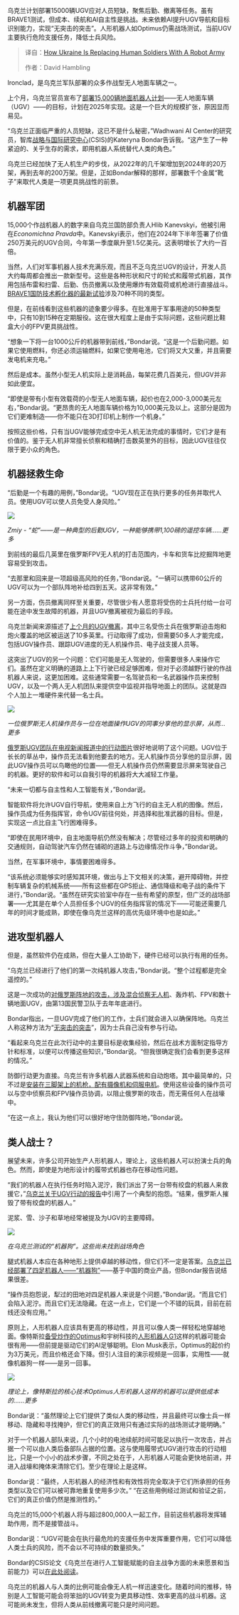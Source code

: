 
<!--
title: 乌克兰如何用机器人军队取代人类士兵
cover: https://imageio.forbes.com/specials-images/imageserve/68011e959c4ac078cc472d1a/0x0.jpg?format=jpg&height=900&width=1600&fit=bounds
summary: 乌克兰计划部署15000辆UGV应对人员短缺，聚焦后勤、撤离等任务。虽有BRAVE1测试，但成本、续航和AI自主性是挑战。未来依赖AI提升UGV导航和目标识别能力，实现“无突击的突击”。人形机器人如Optimus仍需战场测试，当前UGV主要执行危险支援任务，降低士兵风险。
-->

乌克兰计划部署15000辆UGV应对人员短缺，聚焦后勤、撤离等任务。虽有BRAVE1测试，但成本、续航和AI自主性是挑战。未来依赖AI提升UGV导航和目标识别能力，实现“无突击的突击”。人形机器人如Optimus仍需战场测试，当前UGV主要执行危险支援任务，降低士兵风险。

> 译自：[How Ukraine Is Replacing Human Soldiers With A Robot Army](https://www.forbes.com/sites/davidhambling/2025/04/18/how-ukraine-is-replacing-human-soldiers-with-a-robot-army/)
> 
> 作者：David Hambling

Ironclad，是乌克兰军队部署的众多作战型无人地面车辆之一。

上个月，乌克兰官员宣布了[部署15,000辆地面机器人计划](https://united24media.com/latest-news/ukraine-plans-to-deploy-15000-combat-robots-to-the-frontline-in-2025-7200)——无人地面车辆（UGV）——的目标，计划在2025年实现。这是一个巨大的规模扩张，原因显而易见。

“乌克兰正面临严重的人员短缺，这已不是什么秘密，”Wadhwani AI Center的研究员，智库[战略与国际研究中心](https://www.csis.org/)(CSIS)的Kateryna Bondar告诉我。“这产生了一种紧迫的、关乎生存的需求，即用机器人系统替代人类的角色。”

乌克兰已经加快了无人机生产的步伐，从2022年的几千架增加到2024年的20万架，再到去年的200万架。但是，正如Bondar解释的那样，部署数千个金属“靴子”来取代人类是一项更具挑战性的前景。

## 机器军团

15,000个作战机器人的数字来自乌克兰国防部负责人Hlib Kanevskyi，他被引用在*Economichna Pravda*中。Kanevskyi表示，他们在2024年下半年签署了价值250万美元的UGV合同，今年第一季度飙升至1.5亿美元。这表明增长了大约一百倍。

当然，人们对军事机器人技术充满乐观，而且不乏乌克兰UGV的设计，开发人员大约每周都会推出一款新型号。这些是各种形状和尺寸的轮式和履带式机器，其作用包括布雷和扫雷、后勤、伤员撤离以及使用爆炸有效载荷或机枪进行直接战斗。[BRAVE1国防技术孵化器的最新试验](https://www.linkedin.com/posts/brave1ukraine_ukraine-conducts-largest-ground-drone-test-activity-7317554245627498496-uG6R/?utm_medium=ios_app&rcm=ACoAAAHl3_MBpfh2oh7Db2X5hVrFD5Xix0UevZE&utm_source=social_share_send&utm_campaign=mail)涉及70种不同的类型。

但是，在前线看到这些机器的迹象要少得多。在批准用于军事用途的50种类型中，只有10到15种在定期服役。这在很大程度上是由于实际问题，这些问题比鞋盒大小的FPV更具挑战性。

“想象一下将一台1000公斤的机器带到前线，”Bondar说。“这是一个后勤问题。如果它使用燃料，你还必须运输燃料，如果它使用电池，它们将又大又重，并且需要发电机来充电。”

然后是成本。虽然小型无人机实际上是消耗品，每架花费几百美元，但UGV并非如此便宜。

“即使是带有小型有效载荷的小型无人地面车辆，起价也在2,000-3,000美元左右，”Bondar说。“更昂贵的无人地面车辆价格为10,000美元及以上。这部分是因为它们更难制造——你不能只在3D打印机上制作一个机身。”

按照这些价格，只有当UGV能够完成空中无人机无法完成的事情时，它们才是有价值的。鉴于无人机非常擅长侦察和精确打击数英里外的目标，因此UGV往往仅限于更小众的角色。

## 机器拯救生命

“后勤是一个有趣的用例，”Bondar说。“UGV现在正在执行更多的任务并取代人员。使用UGV可以使人员免受人身风险。”

![](https://imageio.forbes.com/specials-images/imageserve/68011f49f464ab5cc61f9438/ZMly1/960x0.jpg?format=jpg&width=1440)

*Zmiy - “蛇”——是一种典型的后勤UGV，一种能够携带1,100磅的遥控车辆……更多*

到前线的最后几英里在俄罗斯FPV无人机的打击范围内，卡车和货车比挖掘阵地更容易受到攻击。

“去那里和回来是一项超级高风险的任务，”Bondar说。“一辆可以携带60公斤的UGV可以为一个部队阵地补给四到五天。这非常有效。”

另一方面，伤员撤离同样至关重要，尽管很少有人愿意将受伤的士兵托付给一台可能在途中发生故障的机器，并且UGV撤离被视为最后的手段。

乌克兰新闻来源描述了[上个月的UGV撤离](https://x.com/RALee85/status/1907452114810396835)，其中三名受伤士兵在俄罗斯迫击炮和炮火覆盖的地区被运送了10多英里。行动取得了成功，但需要50多人才能完成，包括UGV操作员、跟踪UGV进度的无人机操作员、电子战支援人员等。

这突出了UGV的另一个问题：它们可能是无人驾驶的，但需要很多人来操作它们。虽然在定义明确的道路上上下行驶已经足够困难，但对于必须越野行驶的作战机器人来说，这更加困难。这些通常需要一名驾驶员和一名武器操作员来控制UGV，以及一个两人无人机团队来提供空中监视并指导地面上的团队。这就是四个人加上一堆硬件来代替一名士兵。

![](https://imageio.forbes.com/specials-images/imageserve/6801209eb4744e662c68e413/UGV-navigation-with-UAV/960x0.jpg?format=jpg&width=1440)

*一位俄罗斯无人机操作员与一位在地面操作UGV的同事分享他的显示屏，从而... 更多*

[俄罗斯UGV团队在电视新闻报道中的行动图片](https://x.com/sambendett/status/1910259696310644904)很好地说明了这个问题。UGV位于长长的草丛中，操作员无法看到他要去的地方。无人机操作员分享他的显示屏，因此UGV操作员可以鸟瞰他的位置——但无人机操作员仍然需要显示屏来驾驶自己的机器。更好的软件和可以自我引导的机器将大大减轻工作量。

“未来一切都与自主性和人工智能有关，”Bondar说。

智能软件将允许UGV自行导航，使用来自上方飞行的自主无人机的图像。然后，操作员成为任务指挥官，命令UGV前往何处，并选择和批准武器的目标。但是，实现这一点比自主飞行困难得多。

“即使在民用环境中，自主地面导航仍然没有解决；尽管经过多年的投资和明确的交通规则，自动驾驶汽车仍然在铺砌的道路上与边缘情况作斗争，”Bondar说。

当然，在军事环境中，事情要困难得多。

“该系统必须能够实时感知其环境，做出与上下文相关的决策，避开障碍物，并控制车辆复杂的机械系统——所有这些都在GPS拒止、通信降级和电子战的条件下进行，”Bondar说。“虽然在研究实验室中存在一些有希望的原型，但广泛的战场部署——尤其是在单个人员担任多个UGV的任务指挥官的情况下——可能还需要几年的时间才能成熟，即使在像乌克兰这样的高优先级环境中也是如此。”

## 进攻型机器人

但是，虽然软件仍在成熟，但在大量人工协助下，硬件已经可以执行有用的任务。

“乌克兰已经进行了他们的第一次纯机器人攻击，”Bondar说。“整个过程都是完全遥控的。”

这是一次成功的[对俄罗斯阵地的攻击，涉及混合侦察无人机](https://armyinform.com.ua/2024/12/20/psyhichna-ataka-droyidiv-na-harkivshhyni-v-ataku-pishla-rota-ukrayinskyh-robotiv/)、轰炸机、FPV和数十辆地面UGV，由第13国民警卫队于去年年底进行。

Bondar指出，一旦UGV完成了他们的工作，士兵们就会进入以确保阵地。乌克兰人称这种方法为“[无突击的突击](https://x.com/Cyrusontherun/status/1912029375521763674)”，因为士兵自己没有参与行动。

“看起来乌克兰在此次行动中的主要目标是收集经验，然后在战术方面制定指导方针和标准，以便可以传播这些知识，”Bondar说。“但我很确定我们会看到更多这样的情况。”

防御行动更为直接。乌克兰有许多机器人武器系统和自动炮塔。其中最简单的，只不过是[安装在三脚架上的机枪，配有摄像机和伺服电机](https://militarnyi.com/en/news/ukrainian-ministry-of-defense-contracts-wolly-remote-weapon-systems/)。使用这些设备的操作员可以与空中侦察员和FPV操作员协调，以阻止俄罗斯的攻击，而无需任何人在战壕中。

“在这一点上，我认为他们可以很好地守住防御阵地，”Bondar说。

## 类人战士？

展望未来，许多公司开始生产人形机器人，理论上，这些机器人可以扮演士兵的角色。然而，即使是为地形设计的履带式机器也存在移动性问题。

“我们的机器人在执行任务时陷入泥泞，我们派出了另一台带有绞盘的机器人来救援它，”[乌克兰关于UGV行动的报告](https://epravda-com-ua.translate.goog/oborona/roboti-u-viysku-chi-zmozhut-nazemni-droni-zaminiti-lyudey-804932/?_x_tr_sl=uk&_x_tr_tl=en&_x_tr_hl=en&_x_tr_pto=wapp)中引用了一个典型的抱怨。“结果，俄罗斯人摧毁了带有绞盘的机器人。”

泥浆、雪、沙子和草地经常被提及为UGV的主要障碍。

![](https://imageio.forbes.com/specials-images/imageserve/680123281f1d225c95021490/UKRAINE-RUSSIA-CONFLICT-WAR/960x0.jpg?format=jpg&width=1440)

*在乌克兰测试的“机器狗”。这些尚未找到战场角色*

腿式机器人本应在各种地形上提供卓越的移动性，但它们不一定是答案。[乌克兰已经部署了四足机器人——“机器狗”](https://www.forbes.com/sites/davidhambling/2024/08/16/what-we-know-about-ukraines-army-of-robot-dogs/)——基于中国的商业产品，但Bondar报告说结果很差。

“操作员抱怨说，犁过的田地对四足机器人来说是个问题，”Bondar说。“而且它们会陷入泥泞。而且它们无法隐藏。在这一点上，它们是一个不错的玩具，目前在前线还没有应用。”

原则上，人形机器人应该具有更高的移动性，并且可以像人类一样轻松地穿越地面。像特斯拉[备受炒作的Optimus](https://robotsguide.com/robots/optimus)和宇树科技的[人形机器人G1](https://www.unitree.com/g1/)这样的机器可能会很有用——但前提是驱动它们的AI足够聪明。Elon Musk表示，Optimus的起价约为3万美元，而且价格还会下降。但引人注目的演示视频是一回事，实用性——就像机器狗一样——是另一回事。

![](https://imageio.forbes.com/specials-images/imageserve/6801236e829ca23bd3997e17/Tesla-s-Humanoid-Robot-And-Cybertruck-at-the-Bund-Conference-in-Shanghai/960x0.jpg?format=jpg&width=1440)

*理论上，像特斯拉的核心技术Optimus人形机器人这样的机器可以提供低成本的……更多*

Bondar说：“虽然理论上它们提供了类似人类的移动性，并且最终可以像士兵一样移动、隐藏和寻找掩护，但它们的真正效用只有通过实际的战场测试才能明确。”

对于一个机器人部队来说，几个小时的电池续航时间可能足以执行一次攻击，并占据一个可以由人类后备部队占据的位置。这与使用履带式UGV进行攻击的行动相比，只是一个小小的战术步骤，不同之处在于，人形机器人可能会更快地前进，并进入战壕和掩体来清除它们。至少在理论上是这样。

Bondar说：“最终，人形机器人的经济性和有效性将完全取决于它们所承担的任务类型以及它们可以被可靠地重复使用多少次。” “在这些用例经过测试和验证之前，它们的真正价值仍然是推测性的。”

乌克兰的15,000个机器人将与超过800,000人一起工作，目前这些机器将发挥辅助作用，而不是接管战斗。

Bondar说：“UGV可能会在执行最危险的支援任务中发挥重要作用，它们可以降低人类士兵的风险，而不会以不可持续的数量损失。”

Bondar的CSIS论文《乌克兰在进行人工智能赋能的自主战争方面的未来愿景和当前能力》可以[在此处阅读](https://www.csis.org/analysis/ukraines-future-vision-and-current-capabilities-waging-ai-enabled-autonomous-warfare)。

乌克兰的机器人与人类的比例可能会像无人机一样迅速变化。随着时间的推移，特别是人工智能可能会将笨拙的UGV转变为更具移动性、效率更高的战斗机器。这可能尚未发生，但将人类从前线撤离可能只是时间问题。